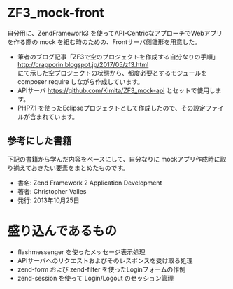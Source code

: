 # ZF3_mock-front
自分用に、ZendFramework3 を使ってAPI-CentricなアプローチでWebアプリを作る際の mock を組む時のための、Frontサーバ側雛形を用意した。

- 筆者のブログ記事「ZF3で空のプロジェクトを作成する自分なりの手順」  
http://crapporin.blogspot.jp/2017/05/zf3.html  
にて示した空プロジェクトの状態から、都度必要とするモジュールを composer require しながら作成しています。
- APIサーバ https://github.com/Kimita/ZF3_mock-api とセットで使用します。
- PHP7.1 を使ったEclipseプロジェクトとして作成したので、その設定ファイルが含まれています。

## 参考にした書籍
下記の書籍から学んだ内容をベースにして、自分なりに mockアプリ作成時に取り揃えておきたい要素をまとめたものです。

- 書名: Zend Framework 2 Application Development
- 著者: Christopher Valles
- 発行: 2013年10月25日

# 盛り込んであるもの

- flashmessenger を使ったメッセージ表示処理
- APIサーバへのリクエストおよびそのレスポンスを受け取る処理
- zend-form および zend-filter を使ったLoginフォームの作例
- zend-session を使って Login/Logout のセッション管理

